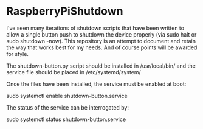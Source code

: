 # RaspberryPiShutdown

I've seen many iterations of shutdown scripts that have been written to
allow a single button push to shutdown the device properly (via sudo halt
or sudo shutdown -now). This repository is an attempt to document and retain
the way that works best for my needs. And of course points will be awarded for
style.

The shutdown-button.py script should be installed in /usr/local/bin/ and the 
service file should be placed in /etc/systemd/system/

Once the files have been installed, the service must be enabled at boot:

sudo systemctl enable shutdown-button.service

The status of the service can be interrogated by:

sudo systemctl status shutdown-button.service


